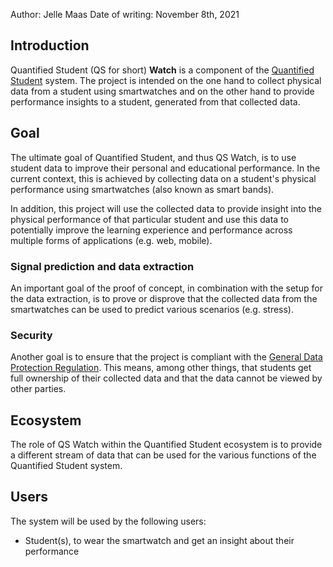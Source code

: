 Author: Jelle Maas
Date of writing: November 8th, 2021

## Introduction

Quantified Student (QS for short) **Watch** is a component of the [Quantified Student](https://quantifiedstudent.nl/) system. The project is intended on the one hand to collect physical data from a student using smartwatches and on the other hand to provide performance insights to a student, generated from that collected data.

## Goal

The ultimate goal of Quantified Student, and thus QS Watch, is to use student data to improve their personal and educational performance. In the current context, this is achieved by collecting data on a student's physical performance using smartwatches (also known as smart bands).

In addition, this project will use the collected data to provide insight into the physical performance of that particular student and use this data to potentially improve the learning experience and performance across multiple forms of applications (e.g. web, mobile).

### Signal prediction and data extraction

An important goal of the proof of concept, in combination with the setup for the data extraction, is to prove or disprove that the collected data from the smartwatches can be used to predict various scenarios (e.g. stress).

### Security

Another goal is to ensure that the project is compliant with the [General Data Protection Regulation](https://en.wikipedia.org/wiki/General_Data_Protection_Regulation). This means, among other things, that students get full ownership of their collected data and that the data cannot be viewed by other parties.

## Ecosystem

The role of QS Watch within the Quantified Student ecosystem is to provide a different stream of data that can be used for the various functions of the Quantified Student system.

## Users

The system will be used by the following users:

- Student(s), to wear the smartwatch and get an insight about their performance
